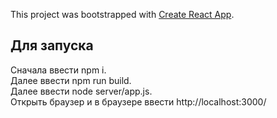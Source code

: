 This project was bootstrapped with [Create React App](https://github.com/facebook/create-react-app).

## Для запуска

Сначала ввести npm i.<br />
Далее ввести npm run build.<br />
Далее ввести node server/app.js.<br />
Открыть браузер и в браузере ввести http://localhost:3000/<br />
